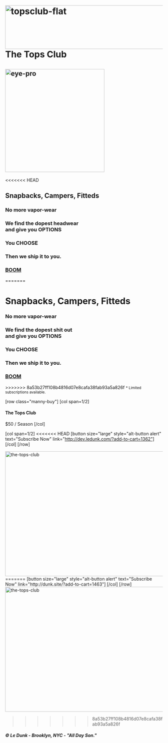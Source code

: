 <h1 class="topsname"><img src="http://media.ledunk.com/img/topsclub-flat.png" alt="topsclub-flat" width="760" height="140" class="topsflat size-full wp-image-1362" />The Tops Club</h1>

<h2 class="eyeproh2"><img src="http://media.ledunk.com/img/eye-pro.png" alt="eye-pro" width="317" height="330" class="eye-pro size-full wp-image-1360" /></h2>

<<<<<<< HEAD
<h2 class="deal"><span>Snapbacks, Campers, Fitteds</span></h2>

<h3 class="bullet"><span>No more vapor-wear</span></h3>

<h3 class="bullet"><span>We find the dopest headwear<br />and give you <strong>OPTIONS</strong></span></h3>

<h3 class="bullet"><span><strong>You CHOOSE</strong></span></h3>

<h3 class="bullet"><span>Then we ship it to you.</span></h3>

<h3 class="bullet"></span><strong><a href="http://dev.ledunk.com/?add-to-cart=1463">BOOM</a></strong></span></h3>

=======
<h1 class="deal"><span>Snapbacks, Campers, Fitteds</span></h1>

<h3 class="bullet"><span>No more vapor-wear</span></h3>
<h3 class="bullet"><span>We find the dopest shit out<br />and give you <strong>OPTIONS</strong></span></h3>
<h3 class="bullet"><span><strong>You CHOOSE</strong></span></h3>
<h3 class="bullet"><span>Then we ship it to you.</span></h3>
<h3 class="bullet"><strong><a href="http://dunk.site/?add-to-cart=1463">BOOM</a></strong></h3>
>>>>>>> 8a53b27ff108b4816d07e8cafa38fab93a5a826f
<small>* Limited subscriptions available.</small>

[row class="manny-buy"]
[col span=1/2]
<h4>The Tops Club</h4>
<span class="price">$50 / Season</span>
[/col]

[col span=1/2]
<<<<<<< HEAD
[button size="large" style="alt-button alert" text="Subscribe Now" link="http://dev.ledunk.com/?add-to-cart=1362"]
[/col]
[/row]
 

<img src="http://media.ledunk.com/img/the-tops-club.jpg" alt="the-tops-club" width="960" height="400" class="alignnone topsclub size-full wp-image-1521" />
=======
[button size="large" style="alt-button alert" text="Subscribe Now" link="http://dunk.site/?add-to-cart=1463"]
[/col]
[/row]


<img src="http://media.ledunk.com/img/the-tops-club.jpg" alt="the-tops-club" width="960" height="400" class="alignnone topsclub size-full wp-image-1521" />
 
>>>>>>> 8a53b27ff108b4816d07e8cafa38fab93a5a826f
<h5 class="spidertext">&copy; Le Dunk - Brooklyn, NYC - "All Day Son."</h5>